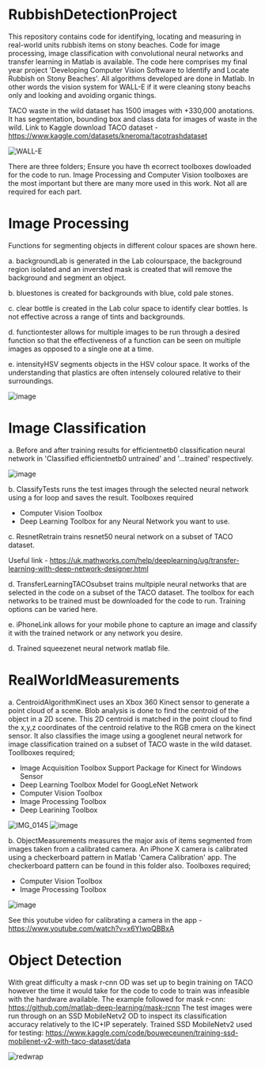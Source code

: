 # RubbishDetectionProject
This repository contains code for identifying, locating and measuring in real-world units rubbish items on stony beaches. Code for image processing, image classification with convolutional neural networks and transfer learning in Matlab is available.
The code here comprises my final year project 'Developing Computer Vision Software to Identify and Locate Rubbish on Stony Beaches'. All algorithms developed are done in Matlab. In other words the vision system for WALL-E if it were cleaning stony beachs only and looking and avoiding organic things.

TACO waste in the wild dataset has 1500 images with +330,000 anotations. It has segmentation, bounding box and class data for images of waste in the wild.
Link to Kaggle download TACO dataset - https://www.kaggle.com/datasets/kneroma/tacotrashdataset

![WALL-E](https://user-images.githubusercontent.com/94704200/166167617-85e48ff0-a447-4aaa-a41a-ff1ce2cc9401.jpg)

There are three folders;
Ensure you have th ecorrect toolboxes dowloaded for the code to run. Image Processing and Computer Vision toolboxes are the most important but there are many more used in this work. Not all are required for each part.

# Image Processing
Functions for segmenting objects in different colour spaces are shown here. 

a. backgroundLab is generated in the Lab colourspace, the background region isolated and an inversted mask is created that will remove the background and segment an object.

b. bluestones is created for backgrounds with blue, cold pale stones.

c. clear bottle is created in the Lab colur space to identify clear bottles. Is not effective across a range of tints and backgrounds.

d. functiontester allows for multiple images to be run through a desired function so that the effectiveness of a function can be seen on multiple images as opposed to a single one at a time.

e. intensityHSV segments objects in the HSV colour space. It works of the understanding that plastics are often intensely coloured relative to their surroundings.

![image](https://user-images.githubusercontent.com/94704200/166587187-1c840858-561c-4c3a-bcf6-26db2cb46274.png)


# Image Classification

a. Before and after training results for efficientnetb0 classification neural network in 'Classified efficientnetb0 untrained' and '...trained' respectively.

![image](https://user-images.githubusercontent.com/94704200/166585954-b8f3045e-b42c-409e-b695-8d870e21c604.png)

b. ClassifyTests runs the test images through the selected neural network using a for loop and saves the result.
Toolboxes required
- Computer Vision Toolbox
- Deep Learning Toolbox for any Neural Network you want to use.

c. ResnetRetrain trains resnet50 neural network on a subset of TACO dataset.

Useful link - https://uk.mathworks.com/help/deeplearning/ug/transfer-learning-with-deep-network-designer.html

d. TransferLearningTACOsubset trains multpiple neural networks that are selected in the code on a subset of the TACO dataset. The toolbox for each networks to be trained must be downloaded for the code to run. Training options can be varied here.

e. iPhoneLink allows for your mobile phone to capture an image and classify it with the trained network or any network you desire.

d. Trained squeezenet neural network matlab file.


# RealWorldMeasurements

a. CentroidAlgorithmKinect uses an Xbox 360 Kinect sensor to generate a point cloud of a scene. Blob analysis is done to find the centroid of the object in a 2D scene. This 2D centroid is matched in the point cloud to find the x,y,z coordinates of the centroid relative to the RGB cmera on the kinect sensor. It also classifies the image using a googlenet neural network for image classification trained on a subset of TACO waste in the wild dataset.
Toollboxes required; 
- Image Acquisition Toolbox Support Package for Kinect for Windows Sensor
- Deep Learning Toolbox Model for GoogLeNet Network
- Computer Vision Toolbox
- Image Processing Toolbox
- Deep Learining Toolbox

![IMG_0145](https://user-images.githubusercontent.com/94704200/166576879-af8aa43c-fc8d-4d6e-87ec-0819dad87af2.jpg)
![image](https://user-images.githubusercontent.com/94704200/166577454-e9ce4c50-9cb1-49bb-a199-60bed9307d19.png)


b. ObjectMeasurements measures the major axis of items segmented from images taken from a calibrated camera. An iPhone X camera is calibrated using a checkerboard pattern in Matlab 'Camera Calibration' app. The checkerboard pattern can be found in this folder also. 
Toolboxes required;
- Computer Vision Toolbox
- Image Processing Toolbox

![image](https://user-images.githubusercontent.com/94704200/166577754-57280a37-a363-44e0-bbda-3e66dade9738.png)

See this youtube video for calibrating a camera in the app - https://www.youtube.com/watch?v=x6YIwoQBBxA

# Object Detection 
With great difficulty a mask r-cnn OD was set up to begin training on TACO however the time it would take for the code to code to train was infeasible with the hardware available. The example followed for mask r-cnn: https://github.com/matlab-deep-learning/mask-rcnn
The test images were run through on an SSD MobileNetv2 OD to inspect its classification accuracy relatively to the IC+IP seperately.
Trained SSD MobileNetv2 used for testing: https://www.kaggle.com/code/bouweceunen/training-ssd-mobilenet-v2-with-taco-dataset/data

![redwrap](https://user-images.githubusercontent.com/94704200/166655925-316e0222-71d2-4bf5-9553-983fd959f8ce.jpg)


